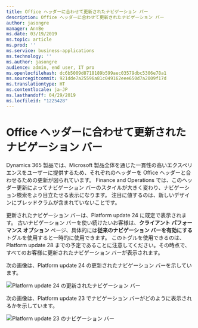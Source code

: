 ```yaml
---
title: Office ヘッダーに合わせて更新されたナビゲーション バー
description: Office ヘッダーに合わせて更新されたナビゲーション バー
author: jasongre
manager: AnnBe
ms.date: 03/19/2019
ms.topic: article
ms.prod: ''
ms.service: business-applications
ms.technology: ''
ms.author: jasongre
audience: admin, end user, IT pro
ms.openlocfilehash: dc6b5009d8718189b599aec03579dbc5306e78a1
ms.sourcegitcommit: 921dde7a25596a81c049162eee650d7a2009f17d
ms.translationtype: HT
ms.contentlocale: ja-JP
ms.lasthandoff: 04/29/2019
ms.locfileid: "1225428"
---
```

# <a name="updated-navigation-bar-that-aligns-with-the-office-header"></a>Office ヘッダーに合わせて更新されたナビゲーション バー

Dynamics 365 製品では、Microsoft 製品全体を通じた一貫性の高いエクスペリエンスをユーザーに提供するため、それぞれのヘッダーを Office ヘッダーと合わせるための更新が図られています。 Finance and Operations では、このヘッダー更新によってナビゲーション バーのスタイルが大きく変わり、ナビゲーション検索をより目立たせる表示になります。 注目に値するのは、新しいデザインにブレッドクラムが含まれていないことです。

更新されたナビゲーション バーは、Platform update 24 に既定で表示されます。 古いナビゲーション バーを使い続けたいお客様は、**クライアント パフォーマンス オプション** ページ、具体的には**従来のナビゲーション バーを有効にする**トグルを使用すると一時的に使用できます。 このトグルを使用できるのは、Platform update 28 までの予定であることに注意してください。その時点で、すべてのお客様に更新されたナビゲーション バーが表示されます。 

次の画像は、Platform update 24 の更新されたナビゲーション バーを示しています。

![Platform update 24 の更新されたナビゲーション バー](media/updatedNavBar.png  "Platform update 24 の更新されたナビゲーション バー")

次の画像は、Platform update 23 でナビゲーション バーがどのように表示されるかを示しています。

![Platform update 23 のナビゲーション バー](media/existingNavBar.png  "Platform update 23 のナビゲーション バー")




